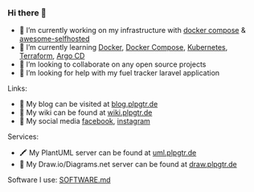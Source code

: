 ### Hi there 👋

- 🔭 I’m currently working on my infrastructure with [docker compose](https://docs.docker.com/compose/) & [awesome-selfhosted](https://github.com/awesome-selfhosted/awesome-selfhosted)
- 🌱 I’m currently learning [Docker](https://docker.com), [Docker Compose](https://docs.docker.com/compose/), [Kubernetes](https://kubernetes.io/), [Terraform](https://www.terraform.io), [Argo CD](https://argoproj.github.io/cd/)
- 👯 I’m looking to collaborate on any open source projects
- 🤔 I’m looking for help with my fuel tracker laravel application

Links:

- 📓 My blog can be visited at [blog.plpgtr.de](https://blog.plpgtr.de)
- 📒 My wiki can be found at [wiki.plpgtr.de](https://wiki.plpgtr.de)
- 👥 My social media [facebook](https://www.facebook.com/plp.gtr/), [instagram](https://www.instagram.com/plp.gtr/)

Services:

- 🖍️ My PlantUML server can be found at [uml.plpgtr.de](https://uml.plpgtr.de)
- 🎨 My Draw.io/Diagrams.net server can be found at [draw.plpgtr.de](https://draw.plpgtr.de)

Software I use: [SOFTWARE.md](SOFTWARE.md)

<!--
**PLP-GTR/plp-GTR** is a ✨ _special_ ✨ repository because its `README.md` (this file) appears on your GitHub profile.

Here are some ideas to get you started:

- 🔭 I’m currently working on ...
- 🌱 I’m currently learning ...
- 👯 I’m looking to collaborate on ...
- 🤔 I’m looking for help with ...
- 💬 Ask me about ...
- 📫 How to reach me: ...
- 😄 Pronouns: ...
- ⚡ Fun fact: ...
-->
